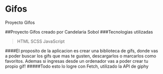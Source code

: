 # Gifos
Proyecto Gifos

##Proyecto Gifos creado por Candelaria Sobol
###Tecnologias utilizadas 
>HTML
>SCSS
>JavaScript

####El proposito de la aplicacion es crear una biblioteca de gifs, donde vas a poder buscar los gifs que mas te gusten, descargarlos o marcarlos como favoritos. Ademas si ingresas desde un ordenador vas a poder crear tu propio gif!
#####Todo esto lo logre con Fetch, utilizado la API de giphy
